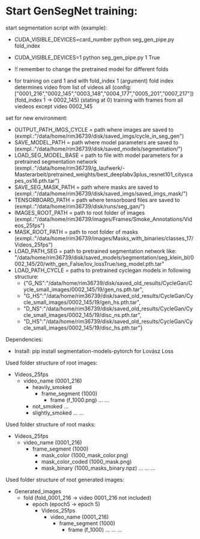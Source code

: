 # Start GenSegNet training:
start segmentation script with (example): 
- CUDA_VISIBLE_DEVICES=card_number python seg_gen_pipe.py fold_index
- CUDA_VISIBLE_DEVICES=1 python seg_gen_pipe.py 1 True
- !! remember to change the pretrained model for different folds

- for training on card 1 and with fold_index 1 (argument)
fold index determines video from list of videos all (config: ["0001_216","0002_145","0003_148","0004_177","0005_201","0007_217"])
(fold_index 1 -> 0002_145) (stating at 0) training with frames from all viedeos except video 0002_145

set for new environment:
- OUTPUT_PATH_IMGS_CYCLE = path where images are saved to (exmpl.:"/data/home/rim36739/disk/saved_imgs/cycle_in_seg_gen") 
- SAVE_MODEL_PATH = path where model parameters are saved to (exmpl.:"/data/home/rim36739/disk/saved_models/segmentation/")
- LOAD_SEG_MODEL_BASE = path to file with model parameters for a pretrained segmentation network (exmpl.:"/data/home/rim36739/g_laufwerk/- Masterarbeit/pretrained_weights/best_deeplabv3plus_resnet101_cityscapes_os16.pth.tar")
- SAVE_SEG_MASK_PATH = path where masks are saved to (exmpl.:"/data/home/rim36739/disk/saved_imgs/saved_imgs_mask/")
- TENSORBOARD_PATH = path where tensorboard files are saved to (exmpl.:"/data/home/rim36739/disk/runs/seg_gan/")
- IMAGES_ROOT_PATH = path to root folder of images (exmpl.:"/data/home/rim36739/images/Frames/Smoke_Annotations/Videos_25fps")
- MASK_ROOT_PATH =  path to root folder of masks (exmpl.:"/data/home/rim36739/images/Masks_with_binaries/classes_17/Videos_25fps")
- LOAD_PATH_SEG = path to pretrained segmentation network like: "/data/home/rim36739/disk/saved_models/segmentation/seg_klein_bl/0002_145/20/with_gen_False/lov_lossTrue/seg_model.pth.tar"
- LOAD_PATH_CYCLE = paths to pretrained cyclegan models in following structure:
    - {"G_NS":"/data/home/rim36739/disk/saved_old_results/CycleGan/Cycle_small_images/0002_145/19/gen_ns.pth.tar", 
    - "G_HS":"/data/home/rim36739/disk/saved_old_results/CycleGan/Cycle_small_images/0002_145/19/gen_hs.pth.tar", 
    - "D_NS":"/data/home/rim36739/disk/saved_old_results/CycleGan/Cycle_small_images/0002_145/19/disc_ns.pth.tar", 
    - "D_HS":"/data/home/rim36739/disk/saved_old_results/CycleGan/Cycle_small_images/0002_145/19/disc_hs.pth.tar"}

Dependencies:
- Install: pip install segmentation-models-pytorch for Lovász Loss

Used folder structure of root images:
* Videos_25fps
    - video_name (0001_216)
        - heavily_smoked
            - frame_segment (1000)
                - frame (f_1000.png)
                ...
            ...
        - not_smoked
        ...
        - slightly_smoked
        ...
    ...

Used folder structure of root masks:
* Videos_25fps
    - video_name (0001_216)
        - frame_segment (1000)
            - mask_color (1000_mask_color.png)
            - mask_color_coded (1000_mask.png)
            - mask_binary (1000_masks_binary.npz)
            ...
        ...
    ...

Used folder structure of root generated images:
* Generated_images
    - fold (fold_0001_216 -> video 0001_216 not included)
        - epoch (epoch5 -> epoch 5)
            - Videos_25fps 
                - video_name (0001_216)
                    - frame_segment (1000)
                        - frame (f_1000)
                        ...
                    ...
                ...